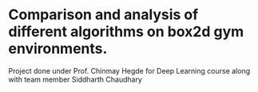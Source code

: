 # Comparison and analysis of different algorithms on box2d gym environments.

Project done under Prof. Chinmay Hegde for Deep Learning course along with team member Siddharth Chaudhary
